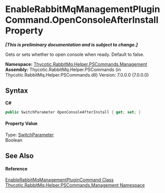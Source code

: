 # EnableRabbitMqManagementPluginCommand.OpenConsoleAfterInstall Property 
 _**\[This is preliminary documentation and is subject to change.\]**_

Gets or sets whether to open console when ready. Default to false.

**Namespace:**&nbsp;<a href="N_Thycotic_RabbitMq_Helper_PSCommands_Management">Thycotic.RabbitMq.Helper.PSCommands.Management</a><br />**Assembly:**&nbsp;Thycotic.RabbitMq.Helper.PSCommands (in Thycotic.RabbitMq.Helper.PSCommands.dll) Version: 7.0.0.0 (7.0.0.0)

## Syntax

**C#**<br />
``` C#
public SwitchParameter OpenConsoleAfterInstall { get; set; }
```


#### Property Value
Type: <a href="http://msdn2.microsoft.com/en-us/library/ms583340" target="_blank">SwitchParameter</a><br />Boolean

## See Also


#### Reference
<a href="T_Thycotic_RabbitMq_Helper_PSCommands_Management_EnableRabbitMqManagementPluginCommand">EnableRabbitMqManagementPluginCommand Class</a><br /><a href="N_Thycotic_RabbitMq_Helper_PSCommands_Management">Thycotic.RabbitMq.Helper.PSCommands.Management Namespace</a><br />